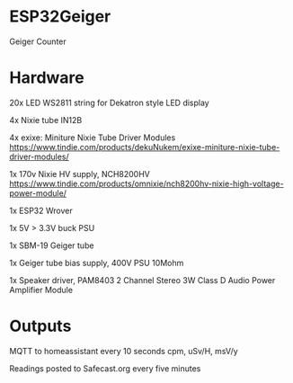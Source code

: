 # ESP32Geiger

Geiger Counter

# Hardware

20x LED WS2811 string for Dekatron style LED display

4x Nixie tube IN12B

4x exixe: Miniture Nixie Tube Driver Modules https://www.tindie.com/products/dekuNukem/exixe-miniture-nixie-tube-driver-modules/

1x 170v Nixie HV supply, NCH8200HV https://www.tindie.com/products/omnixie/nch8200hv-nixie-high-voltage-power-module/

1x ESP32 Wrover

1x 5V > 3.3V buck PSU

1x SBM-19 Geiger tube

1x Geiger tube bias supply, 400V PSU 10Mohm 

1x Speaker driver, PAM8403 2 Channel Stereo 3W Class D Audio Power Amplifier Module

# Outputs
MQTT to homeassistant every 10 seconds cpm, uSv/H, msV/y

Readings posted to Safecast.org every five minutes
